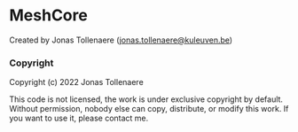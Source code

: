 # MeshCore

Created by Jonas Tollenaere (jonas.tollenaere@kuleuven.be)


### Copyright
Copyright (c) 2022 Jonas Tollenaere

This code is not licensed, the work is under exclusive copyright by default. Without permission, nobody else can copy, distribute, or modify this work. If you want to use it, please contact me.
